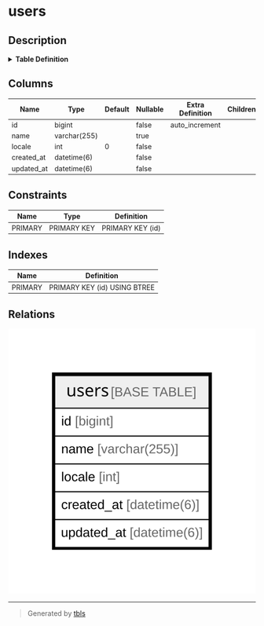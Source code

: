 # users

## Description

<details>
<summary><strong>Table Definition</strong></summary>

```sql
CREATE TABLE `users` (
  `id` bigint NOT NULL AUTO_INCREMENT,
  `name` varchar(255) COLLATE utf8mb4_general_ci DEFAULT NULL,
  `locale` int NOT NULL DEFAULT '0',
  `created_at` datetime(6) NOT NULL,
  `updated_at` datetime(6) NOT NULL,
  PRIMARY KEY (`id`)
) ENGINE=InnoDB DEFAULT CHARSET=utf8mb4 COLLATE=utf8mb4_general_ci
```

</details>

## Columns

| Name | Type | Default | Nullable | Extra Definition | Children | Parents | Comment |
| ---- | ---- | ------- | -------- | --------------- | -------- | ------- | ------- |
| id | bigint |  | false | auto_increment |  |  |  |
| name | varchar(255) |  | true |  |  |  |  |
| locale | int | 0 | false |  |  |  |  |
| created_at | datetime(6) |  | false |  |  |  |  |
| updated_at | datetime(6) |  | false |  |  |  |  |

## Constraints

| Name | Type | Definition |
| ---- | ---- | ---------- |
| PRIMARY | PRIMARY KEY | PRIMARY KEY (id) |

## Indexes

| Name | Definition |
| ---- | ---------- |
| PRIMARY | PRIMARY KEY (id) USING BTREE |

## Relations

![er](users.svg)

---

> Generated by [tbls](https://github.com/k1LoW/tbls)

